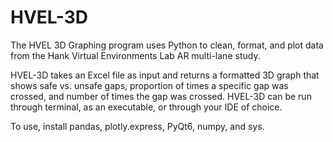 # HVEL-3D
The HVEL 3D Graphing program uses Python to clean, format, and plot data from the Hank Virtual Environments Lab AR multi-lane study. 

HVEL-3D takes an Excel file as input and returns a formatted 3D graph that shows safe vs. unsafe gaps, proportion of times a specific gap was crossed, and number of times the gap was crossed. HVEL-3D can be run through terminal, as an executable, or through your IDE of choice.

To use, install pandas, plotly.express, PyQt6, numpy, and sys.

